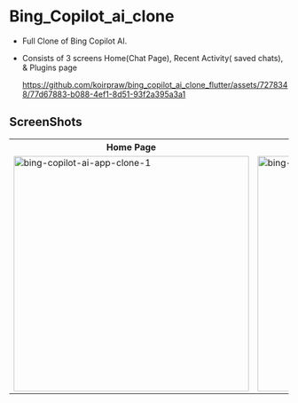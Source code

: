 # Bing_Copilot_ai_clone

- Full Clone of Bing Copilot AI.
- Consists of 3 screens Home(Chat Page), Recent Activity( saved chats), & Plugins page

  https://github.com/koirpraw/bing_copilot_ai_clone_flutter/assets/7278348/77d67883-b088-4ef1-8d51-93f2a395a3a1

## ScreenShots
<table>
  <tr>
    <th>Home Page</th>
    <th>Menu Page</th>
  </tr>
  <tr>
    <td>
      <img width="424" alt="bing-copilot-ai-app-clone-1" src="https://github.com/koirpraw/bing_copilot_ai_clone_flutter/assets/7278348/654ded73-bf54-490c-a4f1-7b43bf37da1e">
    </td>
    <td>
      <img width="424" alt="bing-copilot-ai-app-clone-2" src="https://github.com/koirpraw/bing_copilot_ai_clone_flutter/assets/7278348/bf29c09d-380b-4b13-a7bf-775881f8baed">
    </td>
  </tr>
</table>
